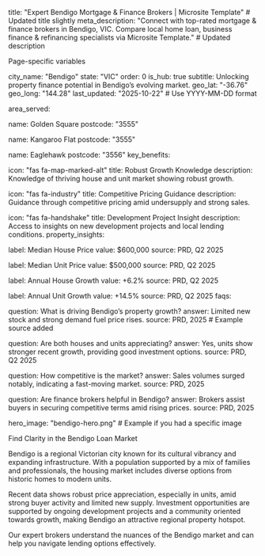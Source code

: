 title: "Expert Bendigo Mortgage & Finance Brokers | Microsite Template" # Updated title slightly
meta_description: "Connect with top-rated mortgage & finance brokers in Bendigo, VIC. Compare local home loan, business finance & refinancing specialists via Microsite Template." # Updated description

Page-specific variables

city_name: "Bendigo"
state: "VIC"
order: 0
is_hub: true
subtitle: Unlocking property finance potential in Bendigo’s evolving market.
geo_lat: "-36.76"
geo_long: "144.28"
last_updated: "2025-10-22" # Use YYYY-MM-DD format

area_served:

name: Golden Square
postcode: "3555"

name: Kangaroo Flat
postcode: "3555"

name: Eaglehawk
postcode: "3556"
key_benefits:

icon: "fas fa-map-marked-alt"
title: Robust Growth Knowledge
description: Knowledge of thriving house and unit market showing robust growth.

icon: "fas fa-industry"
title: Competitive Pricing Guidance
description: Guidance through competitive pricing amid undersupply and strong sales.

icon: "fas fa-handshake"
title: Development Project Insight
description: Access to insights on new development projects and local lending conditions.
property_insights:

label: Median House Price
value: $600,000
source: PRD, Q2 2025

label: Median Unit Price
value: $500,000
source: PRD, Q2 2025

label: Annual House Growth
value: +6.2%
source: PRD, Q2 2025

label: Annual Unit Growth
value: +14.5%
source: PRD, Q2 2025
faqs:

question: What is driving Bendigo’s property growth?
answer: Limited new stock and strong demand fuel price rises.
source: PRD, 2025 # Example source added

question: Are both houses and units appreciating?
answer: Yes, units show stronger recent growth, providing good investment options.
source: PRD, Q2 2025

question: How competitive is the market?
answer: Sales volumes surged notably, indicating a fast-moving market.
source: PRD, 2025

question: Are finance brokers helpful in Bendigo?
answer: Brokers assist buyers in securing competitive terms amid rising prices.
source: PRD, 2025

hero_image: "bendigo-hero.png" # Example if you had a specific image

Find Clarity in the Bendigo Loan Market

Bendigo is a regional Victorian city known for its cultural vibrancy and expanding infrastructure. With a population supported by a mix of families and professionals, the housing market includes diverse options from historic homes to modern units.

Recent data shows robust price appreciation, especially in units, amid strong buyer activity and limited new supply. Investment opportunities are supported by ongoing development projects and a community oriented towards growth, making Bendigo an attractive regional property hotspot.

Our expert brokers understand the nuances of the Bendigo market and can help you navigate lending options effectively.
